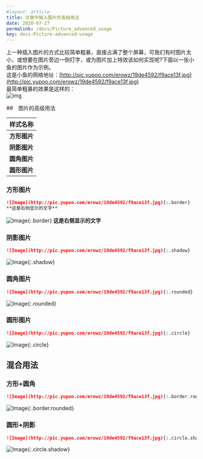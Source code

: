 ```yaml
---
#layout: article
title: 文章中插入图片的高级用法
date: 2020-07-27
permalink: /docs/Picture_advanced_usage
key: docs-Picture-advanced-usage
---  
```

上一种插入图片的方式比较简单粗暴，直接占满了整个屏幕，可我们有时图片太小，或想要在图片旁边一侧打字，或为图片加上特效该如何实现呢?下面以一张小鱼的图片作为示例。  
这是小鱼的网络地址：[http://pic.yupoo.com/erowz/19de4592/f9ace13f.jpg](http://pic.yupoo.com/erowz/19de4592/f9ace13f.jpg)  
最简单粗暴的效果是这样的：  
![img](http://pic.yupoo.com/erowz/19de4592/f9ace13f.jpg) 
  
##　图片的高级用法　　
  
| 样式名称 |
| ---- |
| **方形图片** |
| **阴影图片** |
| **圆角图片** |
| **圆形图片** |
  
### 方形图片

```markdown
![Image](http://pic.yupoo.com/erowz/19de4592/f9ace13f.jpg){:.border}
**这是右侧显示的文字**
```
![Image](http://pic.yupoo.com/erowz/19de4592/f9ace13f.jpg){:.border}
**这是右侧显示的文字**
    
### 阴影图片
```markdown
![Image](http://pic.yupoo.com/erowz/19de4592/f9ace13f.jpg){:.shadow}
```
![Image](http://pic.yupoo.com/erowz/19de4592/f9ace13f.jpg){:.shadow}
  
### 圆角图片
```markdown
![Image](http://pic.yupoo.com/erowz/19de4592/f9ace13f.jpg){:.rounded}
```
![Image](http://pic.yupoo.com/erowz/19de4592/f9ace13f.jpg){:.rounded}  
  
### 圆形图片
```markdown
![Image](http://pic.yupoo.com/erowz/19de4592/f9ace13f.jpg){:.circle}
```
![Image](http://pic.yupoo.com/erowz/19de4592/f9ace13f.jpg){:.circle}

## 混合用法

### 方形+圆角
```markdown
![Image](http://pic.yupoo.com/erowz/19de4592/f9ace13f.jpg){:.border.rounded}
```
![Image](http://pic.yupoo.com/erowz/19de4592/f9ace13f.jpg){:.border.rounded}
  
### 圆形+阴影  
```markdown
![Image](http://pic.yupoo.com/erowz/19de4592/f9ace13f.jpg){:.circle.shadow}
```
![Image](http://pic.yupoo.com/erowz/19de4592/f9ace13f.jpg){:.circle.shadow}
  